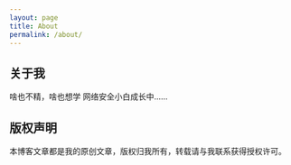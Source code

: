```yaml
---
layout: page
title: About
permalink: /about/
---
```


## 关于我

啥也不精，啥也想学
网络安全小白成长中......

## 版权声明

本博客文章都是我的原创文章，版权归我所有，转载请与我联系获得授权许可。
